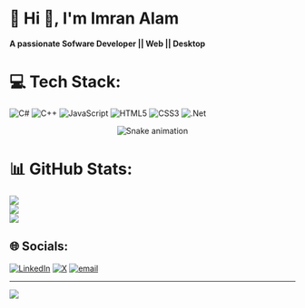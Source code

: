# 💫 Hi 👋, I'm Imran Alam
**A passionate Sofware Developer || Web || Desktop**


<!-- Snake Game Repo View -->



# 💻 Tech Stack:
![C#](https://img.shields.io/badge/c%23-%23239120.svg?style=for-the-badge&logo=csharp&logoColor=white) ![C++](https://img.shields.io/badge/c++-%2300599C.svg?style=for-the-badge&logo=c%2B%2B&logoColor=white) ![JavaScript](https://img.shields.io/badge/javascript-%23323330.svg?style=for-the-badge&logo=javascript&logoColor=%23F7DF1E) ![HTML5](https://img.shields.io/badge/html5-%23E34F26.svg?style=for-the-badge&logo=html5&logoColor=white) ![CSS3](https://img.shields.io/badge/css3-%231572B6.svg?style=for-the-badge&logo=css3&logoColor=white) ![.Net](https://img.shields.io/badge/.NET-5C2D91?style=for-the-badge&logo=.net&logoColor=white)

<div align="center">
  <img src="https://profile-readme-generator.com/assets/snake.svg" alt="Snake animation" />
</div>


# 📊 GitHub Stats:
![](https://github-readme-stats.vercel.app/api?username=AHFx2&theme=dark&hide_border=false&include_all_commits=true&count_private=true)<br/>
![](https://nirzak-streak-stats.vercel.app/?user=AHFx2&theme=dark&hide_border=false)<br/>
![](https://github-readme-stats.vercel.app/api/top-langs/?username=AHFx2&theme=dark&hide_border=false&include_all_commits=true&count_private=true&layout=compact)

## 🌐 Socials:
[![LinkedIn](https://img.shields.io/badge/LinkedIn-%230077B5.svg?logo=linkedin&logoColor=white)](https://linkedin.com/in/https://www.linkedin.com/in/abdulaziz-hassan-56b506229/) [![X](https://img.shields.io/badge/X-black.svg?logo=X&logoColor=white)](https://x.com/@azizDev_) [![email](https://img.shields.io/badge/Email-D14836?logo=gmail&logoColor=white)](mailto:abdulaziz.ksa939@gmail.com) 

---
[![](https://visitcount.itsvg.in/api?id=AHFx2&icon=0&color=0)](https://visitcount.itsvg.in)
